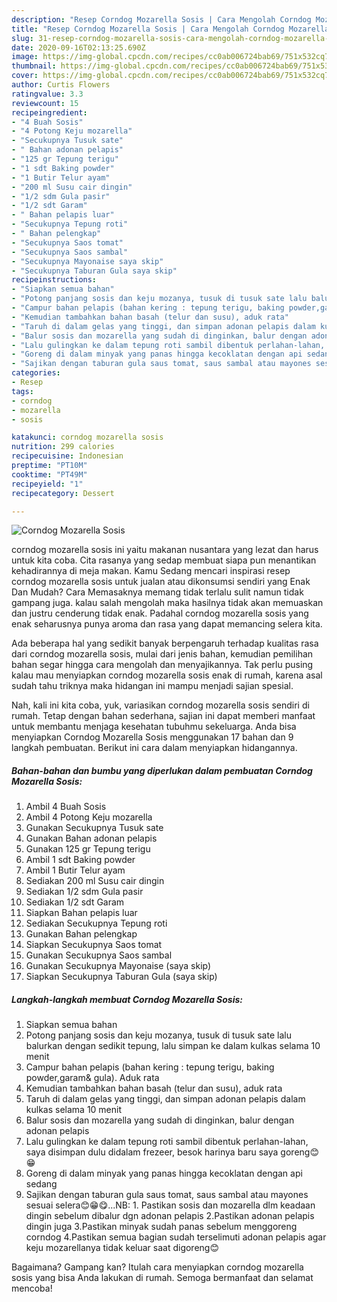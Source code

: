 ```yaml
---
description: "Resep Corndog Mozarella Sosis | Cara Mengolah Corndog Mozarella Sosis Yang Enak Dan Mudah"
title: "Resep Corndog Mozarella Sosis | Cara Mengolah Corndog Mozarella Sosis Yang Enak Dan Mudah"
slug: 31-resep-corndog-mozarella-sosis-cara-mengolah-corndog-mozarella-sosis-yang-enak-dan-mudah
date: 2020-09-16T02:13:25.690Z
image: https://img-global.cpcdn.com/recipes/cc0ab006724bab69/751x532cq70/corndog-mozarella-sosis-foto-resep-utama.jpg
thumbnail: https://img-global.cpcdn.com/recipes/cc0ab006724bab69/751x532cq70/corndog-mozarella-sosis-foto-resep-utama.jpg
cover: https://img-global.cpcdn.com/recipes/cc0ab006724bab69/751x532cq70/corndog-mozarella-sosis-foto-resep-utama.jpg
author: Curtis Flowers
ratingvalue: 3.3
reviewcount: 15
recipeingredient:
- "4 Buah Sosis"
- "4 Potong Keju mozarella"
- "Secukupnya Tusuk sate"
- " Bahan adonan pelapis"
- "125 gr Tepung terigu"
- "1 sdt Baking powder"
- "1 Butir Telur ayam"
- "200 ml Susu cair dingin"
- "1/2 sdm Gula pasir"
- "1/2 sdt Garam"
- " Bahan pelapis luar"
- "Secukupnya Tepung roti"
- " Bahan pelengkap"
- "Secukupnya Saos tomat"
- "Secukupnya Saos sambal"
- "Secukupnya Mayonaise saya skip"
- "Secukupnya Taburan Gula saya skip"
recipeinstructions:
- "Siapkan semua bahan"
- "Potong panjang sosis dan keju mozanya, tusuk di tusuk sate lalu balurkan dengan sedikit tepung, lalu simpan ke dalam kulkas selama 10 menit"
- "Campur bahan pelapis (bahan kering : tepung terigu, baking powder,garam&amp; gula). Aduk rata"
- "Kemudian tambahkan bahan basah (telur dan susu), aduk rata"
- "Taruh di dalam gelas yang tinggi, dan simpan adonan pelapis dalam kulkas selama 10 menit"
- "Balur sosis dan mozarella yang sudah di dinginkan, balur dengan adonan pelapis"
- "Lalu gulingkan ke dalam tepung roti sambil dibentuk perlahan-lahan, saya disimpan dulu didalam frezeer, besok harinya baru saya goreng😊😁"
- "Goreng di dalam minyak yang panas hingga kecoklatan dengan api sedang"
- "Sajikan dengan taburan gula saus tomat, saus sambal atau mayones sesuai selera😊😁😋...NB: 1. Pastikan sosis dan mozarella dlm keadaan dingin sebelum dibalur dgn adonan pelapis 2.Pastikan adonan pelapis dingin juga 3.Pastikan minyak sudah panas sebelum menggoreng corndog 4.Pastikan semua bagian sudah terselimuti adonan pelapis agar keju mozarellanya tidak keluar saat digoreng😊"
categories:
- Resep
tags:
- corndog
- mozarella
- sosis

katakunci: corndog mozarella sosis 
nutrition: 299 calories
recipecuisine: Indonesian
preptime: "PT10M"
cooktime: "PT49M"
recipeyield: "1"
recipecategory: Dessert

---
```



![Corndog Mozarella Sosis](https://img-global.cpcdn.com/recipes/cc0ab006724bab69/751x532cq70/corndog-mozarella-sosis-foto-resep-utama.jpg)


corndog mozarella sosis ini yaitu makanan nusantara yang lezat dan harus untuk kita coba. Cita rasanya yang sedap membuat siapa pun menantikan kehadirannya di meja makan.
Kamu Sedang mencari inspirasi resep corndog mozarella sosis untuk jualan atau dikonsumsi sendiri yang Enak Dan Mudah? Cara Memasaknya memang tidak terlalu sulit namun tidak gampang juga. kalau salah mengolah maka hasilnya tidak akan memuaskan dan justru cenderung tidak enak. Padahal corndog mozarella sosis yang enak seharusnya punya aroma dan rasa yang dapat memancing selera kita.



Ada beberapa hal yang sedikit banyak berpengaruh terhadap kualitas rasa dari corndog mozarella sosis, mulai dari jenis bahan, kemudian pemilihan bahan segar hingga cara mengolah dan menyajikannya. Tak perlu pusing kalau mau menyiapkan corndog mozarella sosis enak di rumah, karena asal sudah tahu triknya maka hidangan ini mampu menjadi sajian spesial.


Nah, kali ini kita coba, yuk, variasikan corndog mozarella sosis sendiri di rumah. Tetap dengan bahan sederhana, sajian ini dapat memberi manfaat untuk membantu menjaga kesehatan tubuhmu sekeluarga. Anda bisa menyiapkan Corndog Mozarella Sosis menggunakan 17 bahan dan 9 langkah pembuatan. Berikut ini cara dalam menyiapkan hidangannya.

<!--inarticleads1-->

##### Bahan-bahan dan bumbu yang diperlukan dalam pembuatan Corndog Mozarella Sosis:

1. Ambil 4 Buah Sosis
1. Ambil 4 Potong Keju mozarella
1. Gunakan Secukupnya Tusuk sate
1. Gunakan  Bahan adonan pelapis
1. Gunakan 125 gr Tepung terigu
1. Ambil 1 sdt Baking powder
1. Ambil 1 Butir Telur ayam
1. Sediakan 200 ml Susu cair dingin
1. Sediakan 1/2 sdm Gula pasir
1. Sediakan 1/2 sdt Garam
1. Siapkan  Bahan pelapis luar
1. Sediakan Secukupnya Tepung roti
1. Gunakan  Bahan pelengkap
1. Siapkan Secukupnya Saos tomat
1. Gunakan Secukupnya Saos sambal
1. Gunakan Secukupnya Mayonaise (saya skip)
1. Siapkan Secukupnya Taburan Gula (saya skip)




<!--inarticleads2-->

##### Langkah-langkah membuat Corndog Mozarella Sosis:

1. Siapkan semua bahan
1. Potong panjang sosis dan keju mozanya, tusuk di tusuk sate lalu balurkan dengan sedikit tepung, lalu simpan ke dalam kulkas selama 10 menit
1. Campur bahan pelapis (bahan kering : tepung terigu, baking powder,garam&amp; gula). Aduk rata
1. Kemudian tambahkan bahan basah (telur dan susu), aduk rata
1. Taruh di dalam gelas yang tinggi, dan simpan adonan pelapis dalam kulkas selama 10 menit
1. Balur sosis dan mozarella yang sudah di dinginkan, balur dengan adonan pelapis
1. Lalu gulingkan ke dalam tepung roti sambil dibentuk perlahan-lahan, saya disimpan dulu didalam frezeer, besok harinya baru saya goreng😊😁
1. Goreng di dalam minyak yang panas hingga kecoklatan dengan api sedang
1. Sajikan dengan taburan gula saus tomat, saus sambal atau mayones sesuai selera😊😁😋...NB: 1. Pastikan sosis dan mozarella dlm keadaan dingin sebelum dibalur dgn adonan pelapis 2.Pastikan adonan pelapis dingin juga 3.Pastikan minyak sudah panas sebelum menggoreng corndog 4.Pastikan semua bagian sudah terselimuti adonan pelapis agar keju mozarellanya tidak keluar saat digoreng😊




Bagaimana? Gampang kan? Itulah cara menyiapkan corndog mozarella sosis yang bisa Anda lakukan di rumah. Semoga bermanfaat dan selamat mencoba!
